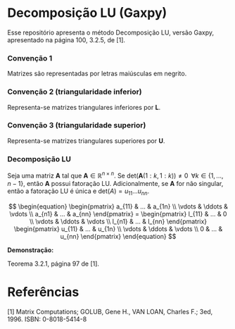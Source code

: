 # Decomposição LU (Gaxpy)

Esse repositório apresenta o método Decomposição LU, versão Gaxpy, apresentado na página 100, 3.2.5, de [1].


### Convenção 1

Matrizes são representadas por letras maiúsculas em negrito.


### Convenção 2 (triangularidade inferior)

Representa-se matrizes triangulares inferiores por $\mathbf{L}$.


### Convenção 3 (triangularidade superior)

Representa-se matrizes triangulares superiores por $\mathbf{U}$.


### Decomposição LU


Seja uma matriz $\mathbf{A}$ tal que $\mathbf{A} \in \mathbb{R}^{n \times n}$. Se $\textrm{det}( \mathbf{A}(1:k, 1:k)) \neq 0 \,\,\, \forall k \in \{1, ... , n-1 \}$, então $\mathbf{A}$ possui fatoração LU. Adicionalmente, se $\mathbf{A}$ for não singular, então a fatoração LU é única e $\textrm{det}(A) = u_{11} ... u_{nn}$.


$$
\begin{equation}
    \begin{pmatrix}
        a_{11} & ... & a_{1n} \\
        \vdots & \ddots & \vdots \\
        a_{n1} & ... & a_{nn}
    \end{pmatrix}
    =
    \begin{pmatrix}
        l_{11} & ... & 0 \\
        \vdots & \ddots & \vdots \\
        l_{n1} & ... & l_{nn}
    \end{pmatrix}
    \begin{pmatrix}
        u_{11} & ... & u_{1n} \\
        \vdots & \ddots & \vdots \\
        0 & ... & u_{nn}
    \end{pmatrix}
\end{equation}
$$


**Demonstração:**


Teorema 3.2.1, página 97 de [1].


# Referências

[1] Matrix Computations; GOLUB, Gene H., VAN LOAN, Charles F.; 3ed, 1996. ISBN: 0-8018-5414-8